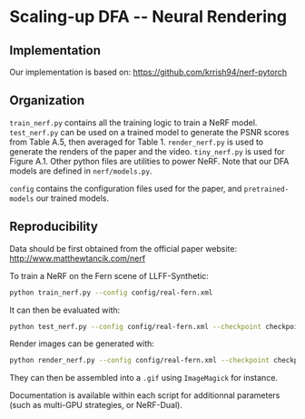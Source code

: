 # Scaling-up DFA -- Neural Rendering

## Implementation

Our implementation is based on: https://github.com/krrish94/nerf-pytorch

## Organization

`train_nerf.py` contains all the training logic to train a NeRF model. `test_nerf.py` can be used on a trained model to generate the PSNR scores from Table A.5, then averaged for Table 1. `render_nerf.py` is used to generate the renders of the paper and the video. `tiny_nerf.py` is used for Figure A.1. Other python files are utilities to power NeRF. Note that our DFA models are defined in `nerf/models.py`. 

`config` contains the configuration files used for the paper, and `pretrained-models` our trained models. 

## Reproducibility 

Data should be first obtained from the official paper website: http://www.matthewtancik.com/nerf

To train a NeRF on the Fern scene of LLFF-Synthetic:
```bash
python train_nerf.py --config config/real-fern.xml
```

It can then be evaluated with:
```bash
python test_nerf.py --config config/real-fern.xml --checkpoint checkpoint.ckpt
```

Render images can be generated with:

```bash
python render_nerf.py --config config/real-fern.xml --checkpoint checkpoint.ckpt
```

They can then be assembled into a `.gif` using `ImageMagick` for instance. 

Documentation is available within each script for additionnal parameters (such as multi-GPU strategies, or NeRF-Dual).
